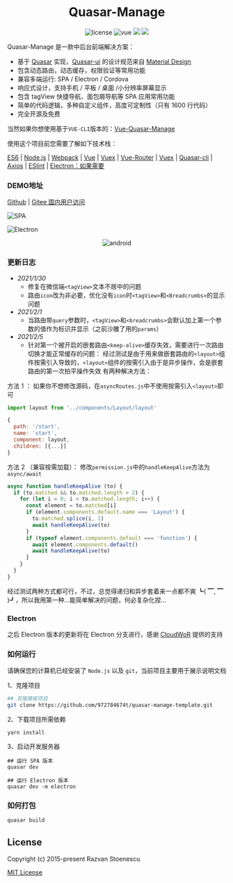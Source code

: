 <div align="center">
  <h1>Quasar-Manage</h1>
</div>
<p align="center">
    <img src="https://img.shields.io/github/license/mashape/apistatus.svg" alt="license">
    <img src="https://img.shields.io/badge/vue-2.6.12-brightgreen.svg" alt="vue">
  <img src="https://img.shields.io/npm/v/quasar.svg?label=quasar">  <img src="https://img.shields.io/npm/v/%40quasar/extras.svg?label=@quasar/extras">
</p>

Quasar-Manage 是一款中后台前端解决方案：
- 基于 [Quasar](http://www.quasarchs.com/) 实现，[Quasar-ui](http://www.quasarchs.com/) 的设计规范来自 [Material Design](https://material.io/)
- 包含动态路由，动态缓存，权限验证等常用功能
- 兼容多端运行: SPA / Electron / Cordova
- 响应式设计，支持手机 / 平板 / 桌面 /小分辨率屏幕显示
- 包含 tagView 快捷导航、面包屑导航等 SPA 应用常用功能
- 简单的代码逻辑，多种自定义组件，高度可定制性（只有 1600 行代码）
- 完全开源及免费

当然如果你想使用基于```VUE-CLI```版本的：[Vue-Quasar-Manage](https://github.com/972784674t/vue-quasar-manage)

使用这个项目前您需要了解如下技术栈：

[ES6](https://es6.ruanyifeng.com/) | [Node.js](https://nodejs.org/en/) | [Webpack](https://www.webpackjs.com/) | [Vue](https://cn.vuejs.org/) | [Vuex](https://vuex.vuejs.org/zh/) | [Vue-Router](https://router.vuejs.org/zh/) | [Vuex](https://vuex.vuejs.org/zh/) | [Quasar-cli](http://www.quasarchs.com/start/quasar-cli) | [Axios](http://www.axios-js.com/) | [ESlint](https://eslint.bootcss.com/) | [Electron：如果需要](https://www.electronjs.org/)
### DEMO地址

[Github](https://972784674t.github.io/quasar-manage/) | [Gitee 国内用户访问](https://incimo.gitee.io/quasar-manage)

![SPA](https://images.gitee.com/uploads/images/2020/1121/001642_63a6fa66_5663937.png "home.png")

![Electron](https://images.gitee.com/uploads/images/2021/0122/174410_adafb537_5663937.png "electron.png")

<p align="center">
    <img src="https://images.gitee.com/uploads/images/2021/0123/174943_5c56f9c7_5663937.png" alt="android">
</p>

### 更新日志
- *2021/1/30*
  - 修复在微信端```<tagView>```文本不居中的问题
  - 路由```icon```改为非必要，优化没有```icon```时```<tagView>```和```<Breadcrumbs>```的显示问题
- *2021/2/1*
  - 当路由带```query```参数时，```<tagView>```和```<breadcrumbs>```会默认加上第一个参数的值作为标识并显示（之前沙雕了用的```params```）
- *2021/2/5*
  - 针对第一个被开启的嵌套路由```<keep-alive>```缓存失效，需要进行一次路由切换才能正常缓存的问题：
经过测试是由于用来做嵌套路由的```<layout>```组件按需引入导致的，```<layout>```组件的按需引入由于是异步操作，会是嵌套路由的第一次拍平操作失效
有两种解决方法：

方法 1 ： 如果你不想修改源码，在```asyncRoutes.js```中不使用按需引入```<layout>```即可
```js
import layout from '../components/Layout/layout'

{
  path: '/start',
  name: 'start',
  component: layout,
  children: [{...}]
}
```
方法 2 （兼容按需加载）： 修改```permission.js```中的```handleKeepAlive```方法为 ```async/await```
```js
async function handleKeepAlive (to) {
  if (to.matched && to.matched.length > 2) {
    for (let i = 0; i < to.matched.length; i++) {
      const element = to.matched[i]
      if (element.components.default.name === 'Layout') {
        to.matched.splice(i, 1)
        await handleKeepAlive(to)
      }
      if (typeof element.components.default === 'function') {
        await element.components.default()
        await handleKeepAlive(to)
      }
    }
  }
}
```
经过测试两种方式都可行，不过，总觉得递归和异步套着来一点都不爽 ┗( ▔, ▔ )┛，所以我用第一种...能简单解决的问题，何必复杂化捏...

### Electron
之后 Electron 版本的更新将在 Electron 分支进行，感谢 [CloudWoR](https://github.com/CloudWoR) 提供的支持

### 如何运行
请确保您的计算机已经安装了 ```Node.js``` 以及 ```git```，当前项目主要用于展示说明文档

1、克隆项目
```sh
## 克隆模板项目
git clone https://github.com/972784674t/quasar-manage-template.git
```
2、下载项目所需依赖
```yarn
yarn install
```
3、启动开发服务器
```yarn
## 运行 SPA 版本
quasar dev

## 运行 Electron 版本
quasar dev -m electron
```
### 如何打包
```sh
quasar build
```

## License

Copyright (c) 2015-present Razvan Stoenescu

[MIT License](http://en.wikipedia.org/wiki/MIT_License)
